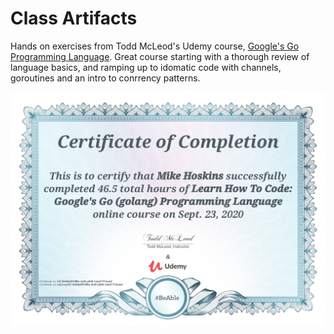 # Class Artifacts

Hands on exercises from Todd McLeod's Udemy course,
[Google's Go Programming Language](https://www.udemy.com/course/learn-how-to-code).
Great course starting with a thorough review of language basics, and ramping up to idomatic
code with channels, goroutines and an intro to conrrency patterns.

![Certificate of completion](https://raw.githubusercontent.com/deadlysyn/go-programming/master/assets/go-programming.jpg)
